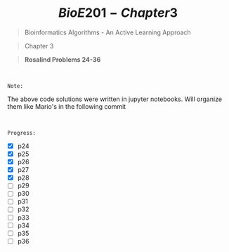 # $$BioE 201 - Chapter3$$ 

> Bioinformatics Algorithms - An Active Learning Approach

> Chapter 3

>__Rosalind Problems 24-36__

<br>

```Note:```

The above code solutions were written in jupyter notebooks. Will organize them like Mario's in the following commit

<br>

```Progress:```
- [x] p24
- [x] p25
- [x] p26
- [x] p27
- [x] p28
- [ ] p29
- [ ] p30
- [ ] p31
- [ ] p32
- [ ] p33
- [ ] p34
- [ ] p35
- [ ] p36